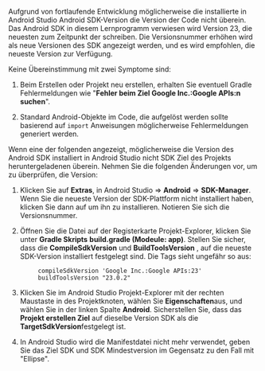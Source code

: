 Aufgrund von fortlaufende Entwicklung möglicherweise die installierte in Android Studio Android SDK-Version die Version der Code nicht überein. Das Android SDK in diesem Lernprogramm verwiesen wird Version 23, die neuesten zum Zeitpunkt der schreiben. Die Versionsnummer erhöhen wird als neue Versionen des SDK angezeigt werden, und es wird empfohlen, die neueste Version zur Verfügung.

Keine Übereinstimmung mit zwei Symptome sind:

1. Beim Erstellen oder Projekt neu erstellen, erhalten Sie eventuell Gradle Fehlermeldungen wie "**Fehler beim Ziel Google Inc.:Google APIs:n suchen**".

2. Standard Android-Objekte im Code, die aufgelöst werden sollte basierend auf `import` Anweisungen möglicherweise Fehlermeldungen generiert werden.

Wenn eine der folgenden angezeigt, möglicherweise die Version des Android SDK installiert in Android Studio nicht SDK Ziel des Projekts heruntergeladenen überein.  Nehmen Sie die folgenden Änderungen vor, um zu überprüfen, die Version:


1. Klicken Sie auf **Extras**, in Android Studio => **Android** => **SDK-Manager**. Wenn Sie die neueste Version der SDK-Plattform nicht installiert haben, klicken Sie dann auf um ihn zu installieren. Notieren Sie sich die Versionsnummer.

2. Öffnen Sie die Datei auf der Registerkarte Projekt-Explorer, klicken Sie unter **Gradle Skripts** **build.gradle (Modeule: app)**. Stellen Sie sicher, dass die **CompileSdkVersion** und **BuildToolsVersion** , auf die neueste SDK-Version installiert festgelegt sind. Die Tags sieht ungefähr so aus:
 
            compileSdkVersion 'Google Inc.:Google APIs:23'
            buildToolsVersion "23.0.2"
    
3. Klicken Sie im Android Studio Projekt-Explorer mit der rechten Maustaste in des Projektknoten, wählen Sie **Eigenschaften**aus, und wählen Sie in der linken Spalte **Android**. Sicherstellen Sie, dass das **Projekt erstellen Ziel** auf dieselbe Version SDK als die **TargetSdkVersion**festgelegt ist.

4. In Android Studio wird die Manifestdatei nicht mehr verwendet, geben Sie das Ziel SDK und SDK Mindestversion im Gegensatz zu den Fall mit "Ellipse".
